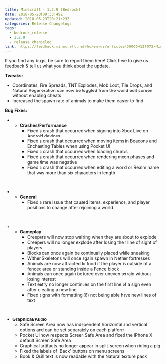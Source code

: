 ```yaml
---
title: Minecraft - 1.2.9 (Bedrock)
date: 2018-05-23T09:33:49Z
updated: 2018-05-23T20:21:23Z
categories: Release Changelogs
tags:
  - bedrock_release
  - 1.2.9
  - release_changelog
link: https://feedback.minecraft.net/hc/en-us/articles/360004127072-Minecraft-1-2-9-Bedrock
---
```


If you find any bugs, be sure to report them here! Click here to give us feedback & tell us what you think about the update.

  
**Tweaks:**

- Coordinates, Fire Spreads, TNT Explodes, Mob Loot, Tile Drops, and Natural Regeneration can now be toggled from the world edit screen without enabling cheats
- Increased the spawn rate of animals to make them easier to find

  
**Bug Fixes:**

- - **Crashes/Performance**
    - Fixed a crash that occurred when signing into Xbox Live on Android devices
    - Fixed a crash that occurred when moving items in Beacons and Enchanting Tables when using Pocket UI
    - Fixed a crash that occurred when loading chunks
    - Fixed a crash that occurred when rendering moon phases and game time was negative
    - Fixed a crash that occurred when editing a world or Realm name that was more than six characters in length

 

- - **General**
    - Fixed a rare issue that caused items, experience, and player positions to change after rejoining a world

 

- - **Gameplay**
    - Creepers will now stop walking when they are about to explode
    - Creepers will no longer explode after losing their line of sight of players
    - Blocks can once again be continually placed while sneaking
    - Wither Skeletons will once again spawn in Nether fortresses
    - Animals are now attracted to food if the player is outside of a fenced area or standing inside a Fence block
    - Animals can once again be lured over uneven terrain without losing interest
    - Text entry no longer continues on the first line of a sign even after creating a new line
    - Fixed signs with formatting (§) not being able have new lines of text

 

- **Graphical/Audio**
  - Safe Screen Area now has independent horizontal and vertical options and can be set separately on each platform
  - Pocket UI now respects Screen Safe Area and fixed the iPhone X default Screen Safe Area
  - Graphical artifacts no longer appear in split-screen when riding a pig
  - Fixed the labels of 'Back' buttons on menu screens
  - Book & Quill text is now readable with the Natural texture pack

